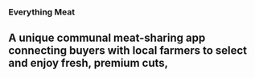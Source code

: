 ### Everything Meat
## A unique communal meat-sharing app connecting buyers with local farmers to select and enjoy fresh, premium cuts,